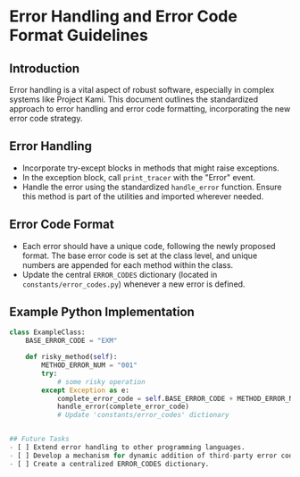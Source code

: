 # Error Handling and Error Code Format Guidelines

## Introduction
Error handling is a vital aspect of robust software, especially in complex systems like Project Kami. This document outlines the standardized approach to error handling and error code formatting, incorporating the new error code strategy.

## Error Handling
- Incorporate try-except blocks in methods that might raise exceptions.
- In the exception block, call `print_tracer` with the "Error" event.
- Handle the error using the standardized `handle_error` function. Ensure this method is part of the utilities and imported wherever needed.

## Error Code Format
- Each error should have a unique code, following the newly proposed format. The base error code is set at the class level, and unique numbers are appended for each method within the class.
- Update the central `ERROR_CODES` dictionary (located in `constants/error_codes.py`) whenever a new error is defined.


## Example Python Implementation
```python
class ExampleClass:
    BASE_ERROR_CODE = "EXM"

    def risky_method(self):
        METHOD_ERROR_NUM = "001"
        try:
            # some risky operation
        except Exception as e:
            complete_error_code = self.BASE_ERROR_CODE + METHOD_ERROR_NUM
            handle_error(complete_error_code)
            # Update 'constants/error_codes' dictionary


## Future Tasks
- [ ] Extend error handling to other programming languages.
- [ ] Develop a mechanism for dynamic addition of third-party error codes.
- [ ] Create a centralized ERROR_CODES dictionary.

